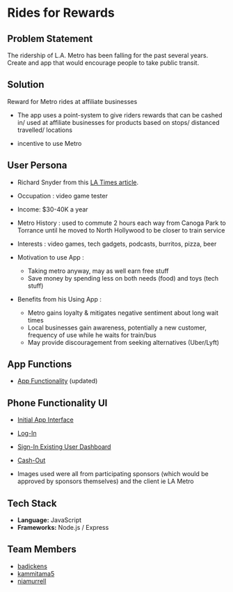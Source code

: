 # Rides for Rewards

## Problem Statement

The ridership of L.A. Metro has been falling for the past several years. Create and app that would encourage people to take public transit.

## Solution

Reward for Metro rides at affiliate businesses

- The app uses a point-system to give riders rewards that can be cashed in/ 
  used at affiliate businesses for products based on stops/ distanced travelled/ locations

- incentive to use Metro

## User Persona

- Richard Snyder from this [LA Times article](http://www.latimes.com/local/lanow/la-me-ln-bus-ridership-study-20170518-story.html).

- Occupation : video game tester

- Income: $30-40K a year

- Metro History : used to commute 2 hours each way from Canoga Park
  to Torrance until he moved to North Hollywood to be closer to train service
  
- Interests : video games, tech gadgets, podcasts, burritos, pizza, beer

- Motivation to use App : 
  * Taking metro anyway, may as well earn free stuff 
  * Save money by spending less on both needs (food) and toys (tech stuff)
  
- Benefits from his Using App : 
  * Metro gains loyalty & mitigates negative sentiment about long wait times
  * Local businesses gain awareness, potentially a new customer, frequency of use while he waits for train/bus 
  * May provide discouragement from seeking alternatives (Uber/Lyft)

## App Functions 

- [App Functionality](https://user-images.githubusercontent.com/22780428/27877656-5b3ac666-6170-11e7-9aea-46901d888dda.png) (updated)


## Phone Functionality UI

- [Initial App Interface](https://user-images.githubusercontent.com/8516378/27664869-c1ede9e4-5c1e-11e7-91e3-7e17ff4e8a64.png)

- [Log-In](https://user-images.githubusercontent.com/8516378/27697252-8d3a5ba8-5ca8-11e7-838a-5943377cccfc.png)

- [Sign-In Existing User Dashboard](https://user-images.githubusercontent.com/8516378/27697267-950879b4-5ca8-11e7-9b36-d24fdf468bfc.png)

- [Cash-Out](https://user-images.githubusercontent.com/8516378/27697279-9b31d84e-5ca8-11e7-9882-cf41c38b38ee.png)

- Images used were all from participating sponsors (which would be approved by sponsors themselves)
  and the client ie LA Metro

## Tech Stack

- **Language:** JavaScript
- **Frameworks:** Node.js / Express 

## Team Members

- [badickens](https://github.com/badickens)
- [kammitama5](https://github.com/kammitama5)
- [niamurrell](https://github.com/niamurrell)
